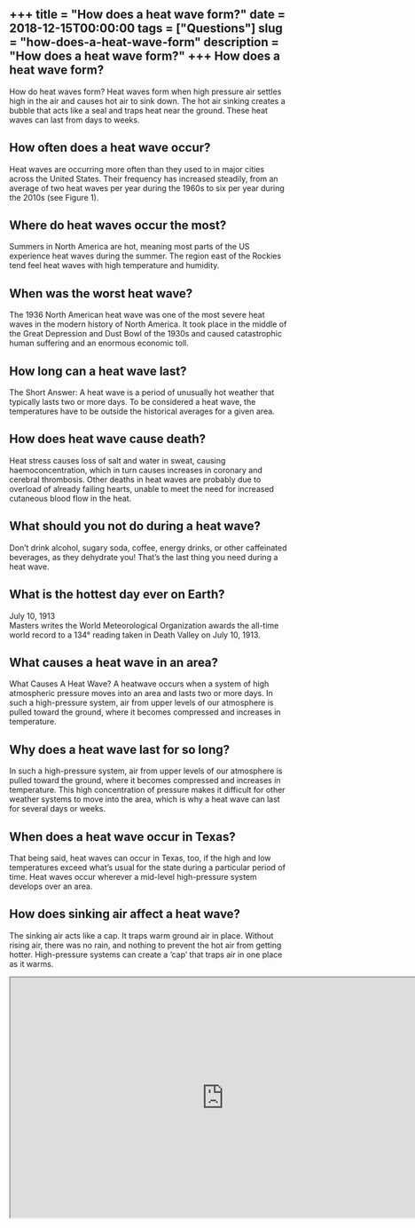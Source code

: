 +++
title = "How does a heat wave form?"
date = 2018-12-15T00:00:00
tags = ["Questions"]
slug = "how-does-a-heat-wave-form"
description = "How does a heat wave form?"
+++
How does a heat wave form?
--------------------------

How do heat waves form? Heat waves form when high pressure air settles high in the air and causes hot air to sink down. The hot air sinking creates a bubble that acts like a seal and traps heat near the ground. These heat waves can last from days to weeks.

How often does a heat wave occur?
---------------------------------

Heat waves are occurring more often than they used to in major cities across the United States. Their frequency has increased steadily, from an average of two heat waves per year during the 1960s to six per year during the 2010s (see Figure 1).

Where do heat waves occur the most?
-----------------------------------

Summers in North America are hot, meaning most parts of the US experience heat waves during the summer. The region east of the Rockies tend feel heat waves with high temperature and humidity.

When was the worst heat wave?
-----------------------------

The 1936 North American heat wave was one of the most severe heat waves in the modern history of North America. It took place in the middle of the Great Depression and Dust Bowl of the 1930s and caused catastrophic human suffering and an enormous economic toll.

How long can a heat wave last?
------------------------------

The Short Answer: A heat wave is a period of unusually hot weather that typically lasts two or more days. To be considered a heat wave, the temperatures have to be outside the historical averages for a given area.

How does heat wave cause death?
-------------------------------

Heat stress causes loss of salt and water in sweat, causing haemoconcentration, which in turn causes increases in coronary and cerebral thrombosis. Other deaths in heat waves are probably due to overload of already failing hearts, unable to meet the need for increased cutaneous blood flow in the heat.

What should you not do during a heat wave?
------------------------------------------

Don’t drink alcohol, sugary soda, coffee, energy drinks, or other caffeinated beverages, as they dehydrate you! That’s the last thing you need during a heat wave.

What is the hottest day ever on Earth?
--------------------------------------

July 10, 1913  
Masters writes the World Meteorological Organization awards the all-time world record to a 134° reading taken in Death Valley on July 10, 1913.

What causes a heat wave in an area?
-----------------------------------

What Causes A Heat Wave? A heatwave occurs when a system of high atmospheric pressure moves into an area and lasts two or more days. In such a high-pressure system, air from upper levels of our atmosphere is pulled toward the ground, where it becomes compressed and increases in temperature.

Why does a heat wave last for so long?
--------------------------------------

In such a high-pressure system, air from upper levels of our atmosphere is pulled toward the ground, where it becomes compressed and increases in temperature. This high concentration of pressure makes it difficult for other weather systems to move into the area, which is why a heat wave can last for several days or weeks.

When does a heat wave occur in Texas?
-------------------------------------

That being said, heat waves can occur in Texas, too, if the high and low temperatures exceed what’s usual for the state during a particular period of time. Heat waves occur wherever a mid-level high-pressure system develops over an area.

How does sinking air affect a heat wave?
----------------------------------------

The sinking air acts like a cap. It traps warm ground air in place. Without rising air, there was no rain, and nothing to prevent the hot air from getting hotter. High-pressure systems can create a ‘cap’ that traps air in one place as it warms.

<iframe allow="accelerometer; autoplay; clipboard-write; encrypted-media; gyroscope; picture-in-picture" allowfullscreen="" class="__youtube_prefs__  epyt-is-override  no-lazyload" data-no-lazy="1" data-origheight="433" data-origwidth="770" data-skipgform_ajax_framebjll="" height="433" id="_ytid_92971" loading="lazy" src="https://www.youtube.com/embed/Qs3fFb_dEMo?enablejsapi=1&autoplay=0&cc_load_policy=0&cc_lang_pref=&iv_load_policy=1&loop=0&modestbranding=0&rel=1&fs=1&playsinline=0&autohide=2&theme=dark&color=red&controls=1&" title="YouTube player" width="770"></iframe>